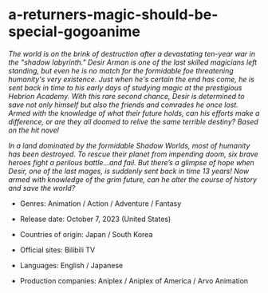 # a-returners-magic-should-be-special-gogoanime

*The world is on the brink of destruction after a devastating ten-year war in the "shadow labyrinth." Desir Arman is one of the last skilled magicians left standing, but even he is no match for the formidable foe threatening humanity's very existence. Just when he's certain the end has come, he is sent back in time to his early days of studying magic at the prestigious Hebrion Academy. With this rare second chance, Desir is determined to save not only himself but also the friends and comrades he once lost. Armed with the knowledge of what their future holds, can his efforts make a difference, or are they all doomed to relive the same terrible destiny? Based on the hit novel*

*In a land dominated by the formidable Shadow Worlds, most of humanity has been destroyed. To rescue their planet from impending doom, six brave heroes fight a perilous battle…and fail. But there’s a glimpse of hope when Desir, one of the last mages, is suddenly sent back in time 13 years! Now armed with knowledge of the grim future, can he alter the course of history and save the world?*

+  Genres: Animation / Action / Adventure / Fantasy

+  Release date: October 7, 2023 (United States)

+  Countries of origin: Japan / South Korea

+  Official sites: Bilibili TV

+  Languages: English / Japanese

+  Production companies: Aniplex / Aniplex of America / Arvo Animation


